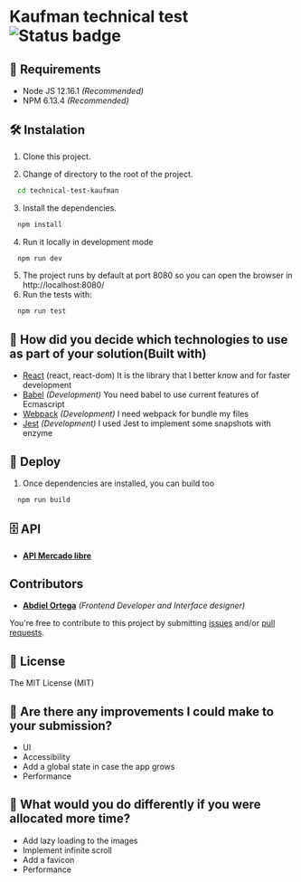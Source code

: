# Kaufman technical test ![Status badge](https://img.shields.io/badge/status-in%20progress-yellow)

## 📢 Requirements
- Node JS 12.16.1 _(Recommended)_
- NPM 6.13.4 _(Recommended)_

## 🛠 Instalation
1. Clone this project.

2. Change of directory to the root of the project.
```bash
  cd technical-test-kaufman
```
3. Install the dependencies.
```bash
  npm install
```
4. Run it locally in development mode
```bash
  npm run dev
```
5. The project runs by default at port 8080 so you can open the browser in http://localhost:8080/
6. Run the tests with:
```bash
  npm run test
```

## 🔧 How did you decide which technologies to use as part of your solution(Built with)
- [React](https://es.reactjs.org/) (react, react-dom)
It is the library that I better know and for faster development
- [Babel](https://babeljs.io/) _(Development)_
You need babel to use current features of Ecmascript
- [Webpack](https://webpack.js.org/) _(Development)_
I need webpack for bundle my files
- [Jest](https://jestjs.io/) _(Development)_
I used Jest to implement some snapshots with enzyme

## 🚀 Deploy
1. Once dependencies are installed, you can build too
```bash
  npm run build
```

## 🗄️ API

- **[API Mercado libre][backend_project]**

##  Contributors

- **[Abdiel Ortega][abdiel_github]** _(Frontend Developer and Interface designer)_

You're free to contribute to this project by submitting [issues](https://github.com/abdielDev/technical-test-Kaufman/issues) and/or [pull requests](https://github.com/abdielDev/technical-test-Kaufman/pulls).

## 📜 License
The MIT License (MIT)


[abdiel_github]: https://github.com/abdielDev
[backend_project]: https://api.mercadolibre.com/sites/MLC/search?category=MLC1748
[frontend_project]: https://github.com/abdielDev/99minutos-frontend-interview-test

## 📜 Are there any improvements I could make to your submission?
- UI
- Accessibility
- Add a global state in case the app grows
- Performance

## 📜 What would you do differently if you were allocated more time?
- Add lazy loading to the images
- Implement infinite scroll
- Add a favicon
- Performance